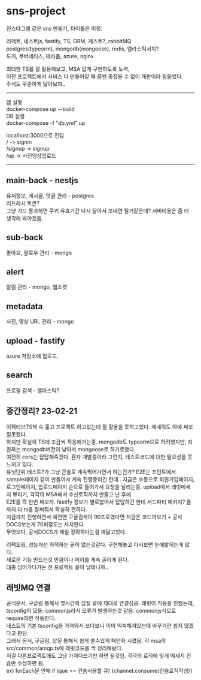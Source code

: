 # sns-project

인스타그램 같은 sns 만들기, 타이틀은 미정.

리액트, 네스트js, fastify, TS, ORM, 제스트?, rabbitMQ  
postgres(typeorm), mongodb(mongoose), redis, 엘라스틱서치?  
도커, 쿠버네티스, 테라폼, azure, nginx

최대한 TS를 잘 활용해보고, MSA 답게 구현하도록 노력,  
이전 프로젝트에서 서비스 다 만들어갈 때 쯤엔 종잡을 수 없이 개판이라 힘들었다.  
주석도 꾸준하게 달아보자..

---

앱 실행  
docker-compose up --build  
DB 실행  
docker-compose -f "db.yml" up

localhost:3000으로 진입  
/ -> signin  
/signup -> signup  
/up -> 사진영상업로드

---

## main-back - nestjs

유저정보, 게시글, 댓글 관리 - postgres  
리프레시 토큰?  
그냥 가드 통과하면 쿠키 유효기간 다시 달아서 보내면 될거같은데? 서버비용은 좀 더 생각해 봐야겠음.

## sub-back

좋아요, 팔로우 관리 - mongo

## alert

알림 관리 - mongo, 웹소켓

## metadata

사진, 영상 URL 관리 - mongo

## upload - fastify

azure 저장소에 업로드.

## search

프로필 검색 - 엘라스틱?

## 중간정리? 23-02-21

이펙티브TS책 슥 훑고 프로젝트 하고있는데 잘 활용을 못하고있다. 제네릭도 아예 써보질못했다.  
하지만 확실히 TS에 조금씩 적응해가는중.
mongodb도 typeorm으로 하려했지만, 지원하는 mongodb버전이 낮아서 mongoose로 하기로했다.  
여전히 cors는 답답해죽겠다.
혼자 개발중이라 그런지, 테스트코드에 대한 필요성을 못느끼고 있다.  
유닛단위 테스트?가 그냥 콘솔로 계속찍어가면서 하는건가?
E2E는 프런트에서 sample페이지 같이 만들어서 계속 진행중이긴 한데..
지금은 수동으로 회원가입페이지, 로그인페이지, 업로드페이지 순으로 들어가서 요청을 날리는중.
upload에서 래빗메세지 뿌리기, 각각의 MSA에서 수신로직까지 만들고 난 후에  
E2E를 쫙 한번 짜보자.
fastify 정보가 별로없어서 답답하긴 한데 서드파티 패키지? 들까지 다 ts를 잘써줘서 확실히 편하다.  
지금까지 진행하면서 예전엔 구글검색이 90프로였다면 지금은 코드까보기 + 공식DOCS보는게 70퍼정도는 차지한다.  
무엇보다, 공식DOCS가 제일 정확하다는걸 깨닳고있다.

리팩토링, 성능개선 최적화는 끝이 없는것같다. 구현해놓고 다시보면 눈에밟히는게 많다.  
새로운 기능 만드는것 만큼이나 머리를 계속 굴리게 된다.  
대충 넘어가다가는 전 프로젝트 꼴이 날테니까..

## 래빗MQ 연결

공식문서, 구글링 통해서 몇시간의 삽질 끝에 제대로 연결성공. 래빗이 작동을 안했는데,  
tsconfig의 모듈: commonjs라서 오류가 발생하는것 같음. commonjs식으로 require하면 작동한다.  
네스트의 기본 tsconfig을 가져와서 쓰다보니 이미 익숙해져있는데 바꾸기란 쉽지 않겠다고 판단.  
그래서 문서, 구글링, 삽질 통해서 쉽게 쓸수있게 패턴화 시켰음.
각 msa의 src/common/amqp.ts에 래빗코드를 싹 정리해놨다.  
저걸 다른프로젝트에도 그냥 가져다쓰기만 하면 될것임.
각각의 로직에 맞게 메세지 컨슘만 수정하면 됨.  
ex) forEach문 안에 if (que == 컨슘사용할 큐) {channel.consume(컨슘로직작성)}

